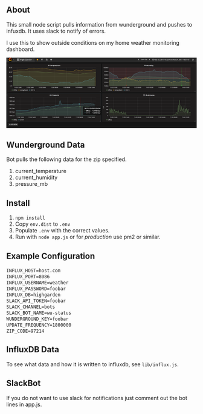 
## About

This small node script pulls information from wunderground and pushes to infuxdb.
It uses slack to notify of errors.

I use this to show outside conditions on my home weather monitoring dashboard.

![Grafana](/grafana.png)


## Wunderground Data

Bot pulls the following data for the zip specified.

1. current_temperature
1. current_humidity
1. pressure_mb


## Install

1. `npm install`
1. Copy `env.dist` to `.env`
1. Populate `.env` with the correct values.
1. Run with ```node app.js``` or for _production_ use pm2 or similar.

## Example Configuration

```
INFLUX_HOST=host.com
INFLUX_PORT=8086
INFLUX_USERNAME=weather
INFLUX_PASSWORD=foobar
INFLUX_DB=highgarden
SLACK_API_TOKEN=foobar
SLACK_CHANNEL=bots
SLACK_BOT_NAME=wu-status
WUNDERGROUND_KEY=foobar
UPDATE_FREQUENCY=1800000
ZIP_CODE=97214
```

## InfluxDB Data

To see what data and how it is written to influxdb, see ```lib/influx.js```.


## SlackBot

If you do not want to use slack for notifications just comment out the bot lines in app.js.


